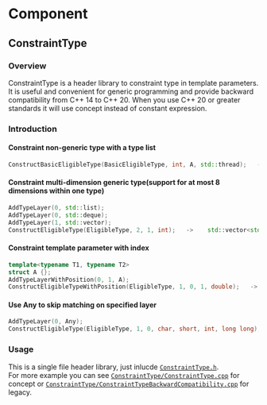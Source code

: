 # Component
## ConstraintType
### Overview
ConstraintType is a header library to constraint type in template parameters. It is useful and convenient for generic programming and provide backward compatibility from C++ 14 to C++ 20. When you use C++ 20 or greater standards it will use concept instead of constant expression.  
### Introduction
#### Constraint non-generic type with a type list
```c++
ConstructBasicEligibleType(BasicEligibleType, int, A, std::thread);   ->	int||A||std::thread
```
#### Constraint multi-dimension generic type(support for at most 8 dimensions within one type)
```c++
AddTypeLayer(0, std::list);
AddTypeLayer(0, std::deque);
AddTypeLayer(1, std::vector);
ConstructEligibleType(EligibleType, 2, 1, int);   ->	std::vector<std::list<int>||std::deque<int>>
```
#### Constraint template parameter with index
```c++
template<typename T1, typename T2>
struct A {};
AddTypeLayerWithPosition(0, 1, A);
ConstructEligibleTypeWithPosition(EligibleType, 1, 0, 1, double);   ->	A<?,double>
```
#### Use Any to skip matching on specified layer
```c++
AddTypeLayer(0, Any);
ConstructEligibleType(EligibleType, 1, 0, char, short, int, long long);   ->	?<char||short||int||long long>
```
### Usage
This is a single file header library, just inlucde [`ConstraintType.h`](ConstraintType/ConstraintType.h).  
For more example you can see [`ConstraintType/ConstraintType.cpp`](ConstraintType/ConstraintType.cpp) for concept or [`ConstraintType/ConstraintTypeBackwardCompatibility.cpp`](ConstraintType/ConstraintTypeBackwardCompatibility.cpp) for legacy.  
